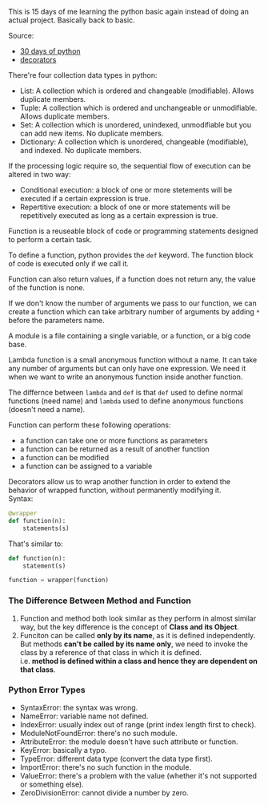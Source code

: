 This is 15 days of me learning the python basic again instead of doing an actual project. Basically back to basic.

Source:
- [30 days of python](https://github.com/Asabeneh/30-Days-Of-Python)
- [decorators](https://stackoverflow.com/a/1594484)

There're four collection data types in python:
- List: A collection which is ordered and changeable (modifiable). Allows duplicate members.
- Tuple: A collection which is ordered and unchangeable or unmodifiable. Allows duplicate members.
- Set: A collection which is unordered, unindexed, unmodifiable but you can add new items. No duplicate members.
- Dictionary: A collection which is unordered, changeable (modifiable), and indexed. No duplicate members.

If the processing logic require so, the sequential flow of execution can be altered in two way:
- Conditional execution: a block of one or more stetements will be executed if a certain expression is true.
- Repertitive execution: a block of one or more statements will be repetitively executed as long as a certain expression is true.

Function is a reuseable block of code or programming statements  designed to perform a certain task.

To define a function, python provides the `def` keyword. The function block of code is executed only if we call it.

Function can also return values, if a function does not return any, the value of the function is none.

If we don't know the number of arguments we pass to our function, we can create a function which can take arbitrary number of arguments by adding `*` before the parameters name.

A module is a file containing a single variable, or a function, or a big code base.

Lambda function is a small anonymous function without a name. It can take any number of arguments but can only have one expression. We need it when we want to write an anonymous function inside another function.

The differnce between `lambda` and `def` is that `def` used to define normal functions (need name) and `lambda` used to define anonymous functions (doesn't need a name).

Function can perform these following operations:
- a function can take one or more functions as parameters
- a function can be returned as a result of another function
- a function can be modified
- a function can be assigned to a variable

Decorators allow us to wrap another function in order to extend the behavior of wrapped function, without permanently modifying it. <br>
Syntax:

```python
@wrapper
def function(n):
    statements(s)
```

That's similar to:

```python
def function(n):
    statement(s)

function = wrapper(function)
```

### The Difference Between Method and Function

1. Function and method both look similar as they perform in almost similar way, but the key difference is the concept of **Class and its Object**.
2. Funciton can be called **only by its name**, as it is defined independently. But methods **can't be called by its name only**, we need to invoke the class by a reference of that class in which it is defined. <br>
i.e. **method is defined within a class and hence they are dependent on that class**.

### Python Error Types

- SyntaxError: the syntax was wrong.
- NameError: variable name not defined.
- IndexError: usually index out of range (print index length first to check).
- ModuleNotFoundError: there's no such module.
- AttributeError: the module doesn't have such attribute or function.
- KeyError: basically a typo.
- TypeError: different data type (convert the data type first).
- ImportError: there's no such function in the module.
- ValueError: there's a problem with the value (whether it's not supported or something else).
- ZeroDivisionError: cannot divide a number by zero.
